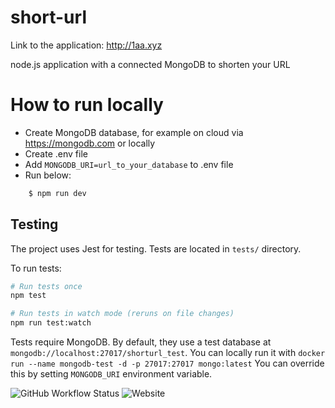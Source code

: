 # short-url

Link to the application: http://1aa.xyz

node.js application with a connected MongoDB to shorten your URL

# How to run locally
- Create MongoDB database, for example on cloud via https://mongodb.com or locally
- Create .env file
- Add ```MONGODB_URI=url_to_your_database``` to .env file
- Run below:
```sh
    $ npm run dev
```

## Testing
The project uses Jest for testing. Tests are located in `tests/` directory.

To run tests:
```sh
# Run tests once
npm test

# Run tests in watch mode (reruns on file changes)
npm run test:watch
```

Tests require MongoDB. By default, they use a test database at `mongodb://localhost:27017/shorturl_test`.
You can locally run it with `docker run --name mongodb-test -d -p 27017:27017 mongo:latest`
You can override this by setting `MONGODB_URI` environment variable.

<img alt="GitHub Workflow Status" src="https://img.shields.io/github/workflow/status/mhocio/short-url/Node.js%20CI?style=flat-square"> <img alt="Website" src="https://img.shields.io/website?style=flat-square&url=http%3A%2F%2F1aa.xyz">
